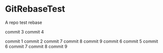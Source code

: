 # GitRebaseTest
A repo test rebase

commit 3
commit 4

commit 1
commit 2
commit 7
commit 8
commit 9
commit 6
commit 5
commit 6
commit 7
commit 8
commit 9
